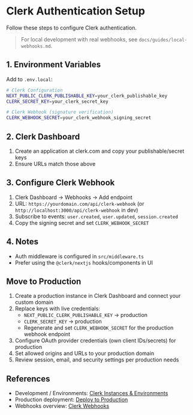 # Clerk Authentication Setup

Follow these steps to configure Clerk authentication.

> For local development with real webhooks, see `docs/guides/local-webhooks.md`.

## 1. Environment Variables

Add to `.env.local`:

```bash
# Clerk Configuration
NEXT_PUBLIC_CLERK_PUBLISHABLE_KEY=your_clerk_publishable_key
CLERK_SECRET_KEY=your_clerk_secret_key

# Clerk Webhook (signature verification)
CLERK_WEBHOOK_SECRET=your_clerk_webhook_signing_secret
```

## 2. Clerk Dashboard

1. Create an application at clerk.com and copy your publishable/secret keys
2. Ensure URLs match those above

## 3. Configure Clerk Webhook

1. Clerk Dashboard → Webhooks → Add endpoint
2. URL: `https://yourdomain.com/api/clerk-webhook` (or `http://localhost:3000/api/clerk-webhook` in dev)
3. Subscribe to events: `user.created`, `user.updated`, `session.created`
4. Copy the signing secret and set `CLERK_WEBHOOK_SECRET`

## 4. Notes

- Auth middleware is configured in `src/middleware.ts`
- Prefer using the `@clerk/nextjs` hooks/components in UI

## Move to Production

1. Create a production instance in Clerk Dashboard and connect your custom domain
2. Replace keys with live credentials:
   - `NEXT_PUBLIC_CLERK_PUBLISHABLE_KEY` → production
   - `CLERK_SECRET_KEY` → production
   - Regenerate and set `CLERK_WEBHOOK_SECRET` for the production webhook endpoint
3. Configure OAuth provider credentials (own client IDs/secrets) for production
4. Set allowed origins and URLs to your production domain
5. Review session, email, and security settings per production needs

## References

- Development / Environments: [Clerk Instances & Environments](https://clerk.com/docs/deployments/environments)
- Production deployment: [Deploy to Production](https://clerk.com/docs/deployments/overview)
- Webhooks overview: [Clerk Webhooks](https://clerk.com/docs/webhooks)
